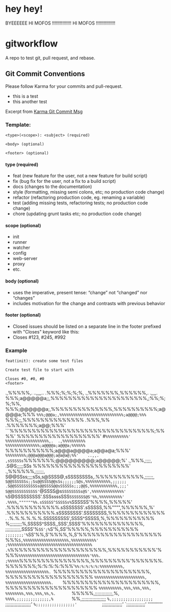
# hey hey!
BYEEEEEE  HI MOFOS !!!!!!!!!!!!!!!
  HI MOFOS !!!!!!!!!!!!!!!

# gitworkflow
A repo to test git, pull request, and rebase.


## Git Commit Conventions
Please follow Karma for your commits and pull-request.

- this is a test
- this another test

Excerpt from [Karma Git Commit Msg](http://karma-runner.github.io/1.0/dev/git-commit-msg.html)
### Template:

```text
<type>(<scope>): <subject> (required)

<body> (optional)

<footer> (optional)
```

#### type (required)
- feat (new feature for the user, not a new feature for build script)
- fix (bug fix for the user, not a fix to a build script)
- docs (changes to the documentation)
- style (formatting, missing semi colons, etc; no production code change)
- refactor (refactoring production code, eg. renaming a variable)
- test (adding missing tests, refactoring tests; no production code change)
- chore (updating grunt tasks etc; no production code change)

#### scope (optional)
- init
- runner
- watcher
- config
- web-server
- proxy
- etc.

#### body (optional)
- uses the imperative, present tense: “change” not “changed” nor “changes”
- includes motivation for the change and contrasts with previous behavior

#### footer (optional)
- Closed issues should be listed on a separate line in the footer prefixed with "Closes" keyword like this:
- Closes #123, #245, #992

### Example
```text
feat(init): create some test files

Create test file to start with

Closes #0, #0, #0
<footer>
```










.,%%%%%,.          ..,,,,..
          .%%%;%;%;%;%,   .,%%%%%%%,%%%%%%,.     .,,,,.
          %%%;a@@@@@a;;,%%%%%%%%%%%%%%%%%%%%%%,;%%;%;%;%%,
          %%%;@@@@@@a;,%%%%%%%%%%%%%%,%%%%%%%%%%;a@@@@a;%%%
          `%%%;@@@a;,%%%%%%%%%%%%%%%%%%%%%%%%%%%%;a@@@@;%%%
            `%%%;;,%%%%%%%%%%%%%% .%%%,%% .%%%%%%%;a@@;%%%'
               ```%%%%%%%%%%%%%%%%%%%%%%%%%%%%%%%%%;%%%%'
                 %%%%%%%%%%%%%%%%%%%'   #`%%%%%%%%%%'
                 %%%%%%%%%%%%%%%%%%%,.  .,%%%%%%%%%%
                 %%%%%%%%%%%%%%%;a@@@@a;a@@@a;%%%%%%
                 `%%%%%%%%%%%;a@@@a@@@@a;a@@a@a;%%%'
                  `%%%%%%%%%;@@@a@@@a@@@;a@a@a@;%%'    ..,,.
             ,sSSSSSs`%%%%%%%;@@@@@@@@@;a@@@@@;%'  .,%%%,;;;;,
           .S@S;;;;;SSs %%%%%%%%%%%%%%%%%%%%%%' .,%%%%%%,;;;;;;,
           S@@SSss;;;;sSs,s@SSSS@,sSSSSSSSSs,.%%%%%%%%%%%,;;;;;;,
           `S@@SSSSSSs;;Ss@@SSSS@@sSs;;;;;;S@s,%%%%%%%%%%%,;;;;;;
           .S@@SSSSSSSSSSs@@SSSS@@sSSSSSs;;;@@S,%%%%%%%%%%%%,;;;'
           S@@SSSSSSSSSSS'`@SSSS@s`SSSSSSSSs@S',%%%%%%%%%%%%%%'
          %`S@SSSSSSSSS'.SSSssssSSS`SSSSSSS@S'%%,%%%%%%%%%%'
        .%%%%,""""""%%.sSSSSS^SSSSSs%`SSSSSS'%%%%,%%%%%'
      .%%%%%%%%%%%%.sSSSSSSS'.sSSSSS,%%"""",%%%%%%,%'
     .%%%%%%%%%%%.sSSSSSSSS'.SSSSSSSS,%%%%%%%%%%%%%.
    .%.%.%.%.%.%.SSSSSSSSS',SSSS^SSSSS,%,%%%%%%%%%%%
    %;;;;;;;;;%,SSSSS^SSSS,,SSS',SSSS'%%%%%%%%%%%%%%,
    ;;;;;;;;;;;,SSSS'%`SS';%`S'%,SS'%%%%%,%%%%%%%%%%%
     `;;;;;;;;'%`SS'%%,S'%%%%,%,S'%%%%%%%%%%%%%%%%%%%
              %%%`S,%%%%%%%%%%%%%%%%%%%%,%%%%%%%%%%%'
              ;%%%%%%%%%%%%%%%%%%%%%%%%%%%%%%%%%%%%%
             .%`%%%%%%%%%%%%%%%%%%%%%%,%%%%%%%%%%%'%
             %%%`%%%%%%%%%%%%%%%%%%%%%%%%%%%%%%%'%%%.
            ;%%%%%`%%%%%%%%%%%%%%%%,%%%%%%%%%'%%%%%%%.
            %%%%%%%;%:%:%:%:%%%'`%%:%:%:%:%:%%%%%%%%%%,
            %%%%%%%%%%%%%%%%%%%. `%%%%%%%%%%%%%%%%%%%%%%,
            %%%%%%%%%%%%%%%%%%%%   `%%%%%%%%%%%%%%%%%%%%%%,
            %%%%%%%%%%%%%%%%%%%%.    `%%%%%%%%%%%%%%%%%%%%%%,
            %%%%%%%%%%%%%%%%%%%%%      `%%%%%%%%%%,%%%,%%%,%%%,
            %%%%%%%%,%%%,%%%,%%,%.       `%%%%%,;;;;;;;;;;;;;,%,
            `%%%%,;;;;;;;;;;;;;;,%        `%%,;;;;;;;;;;;;;;;;;;
             `%,;;;;;;;;;;;;;;;;;;         `;;;;;;;;;;;;;;;;;;;'
              `%;;;;;;;;;;;;;;;;;'           `;;;;;;;;;;;;;;;'
                `;;;;;;;;;;;;;;'                '''''''''''
